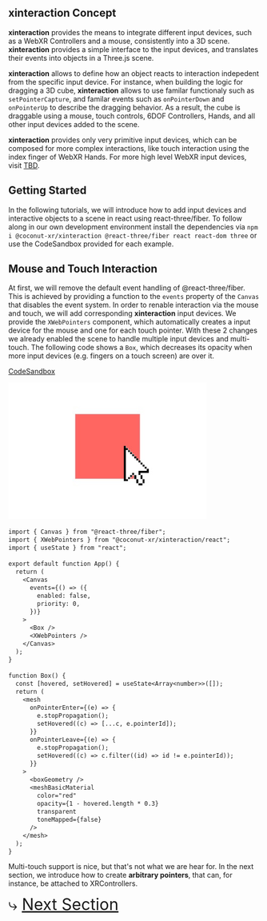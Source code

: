 ## **xinteraction** Concept

**xinteraction** provides the means to integrate different input devices, such as a WebXR Controllers and a mouse, consistently into a 3D scene. **xinteraction** provides a simple interface to the input devices, and translates their events into objects in a Three.js scene.

**xinteraction** allows to define how an object reacts to interaction indepedent from the specific input device. For instance, when building the logic for dragging a 3D cube, **xinteraction** allows to use familar functionaly such as `setPointerCapture`, and familar events such as `onPointerDown` and `onPointerUp` to describe the dragging behavior. As a result, the cube is draggable using a mouse, touch controls, 6DOF Controllers, Hands, and all other input devices added to the scene.

**xinteraction** provides only very primitive input devices, which can be composed for more complex interactions, like touch interaction using the index finger of WebXR Hands. For more high level WebXR input devices, visit [TBD]().

## Getting Started

In the following tutorials, we will introduce how to add input devices and interactive objects to a scene in react using react-three/fiber. To follow along in our own development environment install the dependencies via `npm i @coconut-xr/xinteraction @react-three/fiber react react-dom three` or use the CodeSandbox provided for each example.

## Mouse and Touch Interaction

At first, we will remove the default event handling of @react-three/fiber. This is achieved by providing a function to the `events` property of the `Canvas` that disables the event system. In order to renable interaction via the mouse and touch, we will add corresponding **xinteraction** input devices. We provide the `XWebPointers` component, which automatically creates a input device for the mouse and one for each touch pointer. With these 2 changes we already enabled the scene to handle multiple input devices and multi-touch. The following code shows a `Box`, which decreases its opacity when more input devices (e.g. fingers on a touch screen) are over it.

[CodeSandbox](https://codesandbox.io/s/xinteraction-introduction-6848g2?file=/src/app.tsx)

![Screenshot](./introduction.jpg)

```tsx
import { Canvas } from "@react-three/fiber";
import { XWebPointers } from "@coconut-xr/xinteraction/react";
import { useState } from "react";

export default function App() {
  return (
    <Canvas
      events={() => ({
        enabled: false,
        priority: 0,
      })}
    >
      <Box />
      <XWebPointers />
    </Canvas>
  );
}

function Box() {
  const [hovered, setHovered] = useState<Array<number>>([]);
  return (
    <mesh
      onPointerEnter={(e) => {
        e.stopPropagation();
        setHovered((c) => [...c, e.pointerId]);
      }}
      onPointerLeave={(e) => {
        e.stopPropagation();
        setHovered((c) => c.filter((id) => id != e.pointerId));
      }}
    >
      <boxGeometry />
      <meshBasicMaterial
        color="red"
        opacity={1 - hovered.length * 0.3}
        transparent
        toneMapped={false}
      />
    </mesh>
  );
}
```

Multi-touch support is nice, but that's not what we are hear for. In the next section, we introduce how to create **arbitrary pointers**, that can, for instance, be attached to XRControllers.

<span style="font-size: 2rem">⤷ [Next Section](pointing.md)</span>
